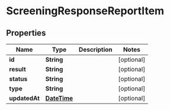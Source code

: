 
# ScreeningResponseReportItem

## Properties
Name | Type | Description | Notes
------------ | ------------- | ------------- | -------------
**id** | **String** |  |  [optional]
**result** | **String** |  |  [optional]
**status** | **String** |  |  [optional]
**type** | **String** |  |  [optional]
**updatedAt** | [**DateTime**](DateTime.md) |  |  [optional]



